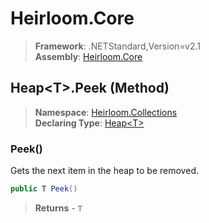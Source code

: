 # Heirloom.Core

> **Framework**: .NETStandard,Version=v2.1  
> **Assembly**: [Heirloom.Core][0]

## Heap\<T>.Peek (Method)

> **Namespace**: [Heirloom.Collections][0]  
> **Declaring Type**: [Heap\<T>][1]

### Peek()

Gets the next item in the heap to be removed.

```cs
public T Peek()
```

> **Returns** - `T`

[0]: ../../../Heirloom.Core.md
[1]: ../Heap[T].md
